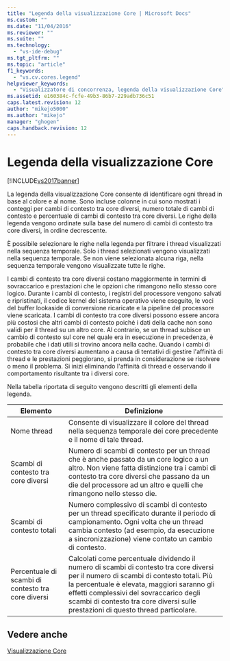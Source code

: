 ```yaml
---
title: "Legenda della visualizzazione Core | Microsoft Docs"
ms.custom: ""
ms.date: "11/04/2016"
ms.reviewer: ""
ms.suite: ""
ms.technology: 
  - "vs-ide-debug"
ms.tgt_pltfrm: ""
ms.topic: "article"
f1_keywords: 
  - "vs.cv.cores.legend"
helpviewer_keywords: 
  - "Visualizzatore di concorrenza, legenda della visualizzazione Core"
ms.assetid: e160384c-fcfe-49b3-86b7-229adb736c51
caps.latest.revision: 12
author: "mikejo5000"
ms.author: "mikejo"
manager: "ghogen"
caps.handback.revision: 12
---
```

# Legenda della visualizzazione Core
[!INCLUDE[vs2017banner](../code-quality/includes/vs2017banner.md)]

La legenda della visualizzazione Core consente di identificare ogni thread in base al colore e al nome.  Sono incluse colonne in cui sono mostrati i conteggi per cambi di contesto tra core diversi, numero totale di cambi di contesto e percentuale di cambi di contesto tra core diversi.  Le righe della legenda vengono ordinate sulla base del numero di cambi di contesto tra core diversi, in ordine decrescente.  
  
 È possibile selezionare le righe nella legenda per filtrare i thread visualizzati nella sequenza temporale.  Solo i thread selezionati vengono visualizzati nella sequenza temporale.  Se non viene selezionata alcuna riga, nella sequenza temporale vengono visualizzate tutte le righe.  
  
 I cambi di contesto tra core diversi costano maggiormente in termini di sovraccarico e prestazioni che le opzioni che rimangono nello stesso core logico.  Durante i cambi di contesto, i registri del processore vengono salvati e ripristinati, il codice kernel del sistema operativo viene eseguito, le voci del buffer lookaside di conversione ricaricate e la pipeline del processore viene scaricata.  I cambi di contesto tra core diversi possono essere ancora più costosi che altri cambi di contesto poiché i dati della cache non sono validi per il thread su un altro core.  Al contrario, se un thread subisce un cambio di contesto sul core nel quale era in esecuzione in precedenza, è probabile che i dati utili si trovino ancora nella cache.  Quando i cambi di contesto tra core diversi aumentano a causa di tentativi di gestire l'affinità di thread e le prestazioni peggiorano, si prenda in considerazione se risolvere o meno il problema.  Si inizi eliminando l'affinità di thread e osservando il comportamento risultante tra i diversi core.  
  
 Nella tabella riportata di seguito vengono descritti gli elementi della legenda.  
  
|Elemento|Definizione|  
|--------------|-----------------|  
|Nome thread|Consente di visualizzare il colore del thread nella sequenza temporale dei core precedente e il nome di tale thread.|  
|Scambi di contesto tra core diversi|Numero di scambi di contesto per un thread che è anche passato da un core logico a un altro.  Non viene fatta distinzione tra i cambi di contesto tra core diversi che passano da un die del processore ad un altro e quelli che rimangono nello stesso die.|  
|Scambi di contesto totali|Numero complessivo di scambi di contesto per un thread specificato durante il periodo di campionamento.  Ogni volta che un thread cambia contesto \(ad esempio, da esecuzione a sincronizzazione\) viene contato un cambio di contesto.|  
|Percentuale di scambi di contesto tra core diversi|Calcolati come percentuale dividendo il numero di scambi di contesto tra core diversi per il numero di scambi di contesto totali.  Più la percentuale è elevata, maggiori saranno gli effetti complessivi del sovraccarico degli scambi di contesto tra core diversi sulle prestazioni di questo thread particolare.|  
  
## Vedere anche  
 [Visualizzazione Core](../profiling/cores-view.md)